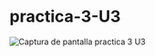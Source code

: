 # practica-3-U3
![Captura de pantalla practica 3 U3](https://github.com/NoeDominguezLonginos/practica-3-U3/assets/148461767/3beac253-6737-42d3-9223-4a7cb130fe28)
